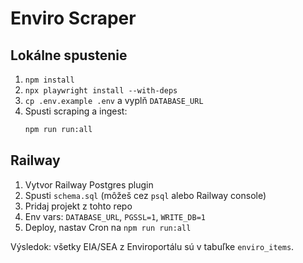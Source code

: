 # Enviro Scraper

## Lokálne spustenie
1. `npm install`
2. `npx playwright install --with-deps`
3. `cp .env.example .env` a vyplň `DATABASE_URL`
4. Spusti scraping a ingest:  
   ```bash
   npm run run:all
   ```

## Railway
1. Vytvor Railway Postgres plugin
2. Spusti `schema.sql` (môžeš cez `psql` alebo Railway console)
3. Pridaj projekt z tohto repo
4. Env vars: `DATABASE_URL`, `PGSSL=1`, `WRITE_DB=1`
5. Deploy, nastav Cron na `npm run run:all`

Výsledok: všetky EIA/SEA z Enviroportálu sú v tabuľke `enviro_items`.
